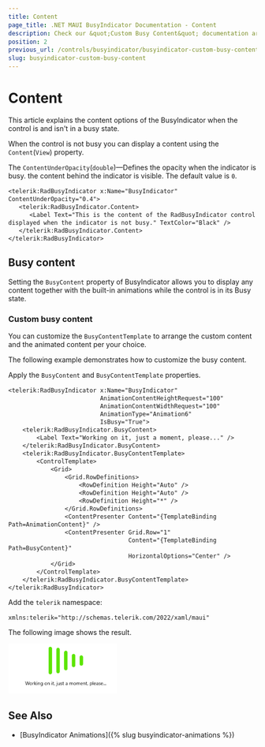 ```yaml
---
title: Content
page_title: .NET MAUI BusyIndicator Documentation - Content
description: Check our &quot;Custom Busy Content&quot; documentation article for Telerik BusyIndicator for .NET MAUI.
position: 2
previous_url: /controls/busyindicator/busyindicator-custom-busy-content
slug: busyindicator-custom-busy-content
---
```


# Content

This article explains the content options of the BusyIndicator when the control is and isn't in a busy state.

When the control is not busy you can display a content using the `Content`(`View`) property.

<snippet id='busyindicator-getting-started-xaml' />

The `ContentUnderOpacity`(`double`)&mdash;Defines the opacity when the indicator is busy. the content behind the indicator is visible. The default value is `0`.

```XAML
<telerik:RadBusyIndicator x:Name="BusyIndicator" ContentUnderOpacity="0.4">
   <telerik:RadBusyIndicator.Content>
      <Label Text="This is the content of the RadBusyIndicator control displayed when the indicator is not busy." TextColor="Black" />
   </telerik:RadBusyIndicator.Content>
</telerik:RadBusyIndicator>
```

## Busy content

Setting the `BusyContent` property of BusyIndicator allows you to display any content together with the built-in animations while the control is in its Busy state. 

### Custom busy content

You can customize the `BusyContentTemplate` to arrange the custom content and the animated content per your choice.

The following example demonstrates how to customize the busy content.

Apply the `BusyContent` and `BusyContentTemplate` properties.

```XAML
<telerik:RadBusyIndicator x:Name="BusyIndicator"
						  AnimationContentHeightRequest="100"
						  AnimationContentWidthRequest="100"  
						  AnimationType="Animation6"                                            
						  IsBusy="True">           
    <telerik:RadBusyIndicator.BusyContent>
        <Label Text="Working on it, just a moment, please..." />
    </telerik:RadBusyIndicator.BusyContent>
    <telerik:RadBusyIndicator.BusyContentTemplate>
        <ControlTemplate>
            <Grid>
                <Grid.RowDefinitions>
                    <RowDefinition Height="Auto" />
                    <RowDefinition Height="Auto" />
                    <RowDefinition Height="*" />
                </Grid.RowDefinitions>
                <ContentPresenter Content="{TemplateBinding Path=AnimationContent}" />
                <ContentPresenter Grid.Row="1"
                                  Content="{TemplateBinding Path=BusyContent}"
                                  HorizontalOptions="Center" />
            </Grid>
        </ControlTemplate>
    </telerik:RadBusyIndicator.BusyContentTemplate>
</telerik:RadBusyIndicator>
```

Add the `telerik` namespace:

```XAML
xmlns:telerik="http://schemas.telerik.com/2022/xaml/maui"
```

The following image shows the result.

![BusyIndicator custom busy content](images/busyindicator-custombusycontent.png)

## See Also

- [BusyIndicator Animations]({% slug busyindicator-animations %})
